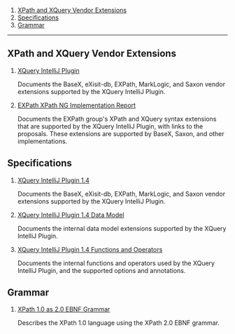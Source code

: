 1. [XPath and XQuery Vendor Extensions](#xpath-and-xquery-vendor-extensions)
1. [Specifications](#specifications)
1. [Grammar](#grammar)

-----

## XPath and XQuery Vendor Extensions

1. [XQuery IntelliJ Plugin](XQuery%20IntelliJ%20Plugin.md)

   Documents the BaseX, eXisit-db, EXPath, MarkLogic, and Saxon vendor
   extensions supported by the XQuery IntelliJ Plugin.

1. [EXPath XPath NG Implementation Report](EXPath%20XPath%20NG%20Implementation%20Report.md)

   Documents the EXPath group's XPath and XQuery syntax extensions that are
   supported by the XQuery IntelliJ Plugin, with links to the proposals. These
   extensions are supported by BaseX, Saxon, and other implementations.

## Specifications

1. [XQuery IntelliJ Plugin 1.4](XQuery%20IntelliJ%20Plugin.md)

   Documents the BaseX, eXisit-db, EXPath, MarkLogic, and Saxon vendor
   extensions supported by the XQuery IntelliJ Plugin.

1. [XQuery IntelliJ Plugin 1.4 Data Model](XQuery%20IntelliJ%20Plugin%20Data%20Model.md)

   Documents the internal data model extensions supported by the XQuery
   IntelliJ Plugin.

1. [XQuery IntelliJ Plugin 1.4 Functions and Operators](XQuery%20IntelliJ%20Plugin%20Functions%20and%20Operators.md)

   Documents the internal functions and operators used by the XQuery IntelliJ
   Plugin, and the supported options and annotations.

## Grammar

1. [XPath 1.0 as 2.0 EBNF Grammar](XPath%201.0%20as%202.0%20EBNF%20Grammar.md)

   Describes the XPath 1.0 language using the XPath 2.0 EBNF grammar.
